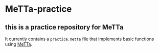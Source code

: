 # MeTTa-practice

## this is a practice repository for MeTTa

It currently contains a `practice.metta` file that implements basic functions using [MeTTa](https://metta-lang.dev/docs/learn/tutorials/eval_intro/intro.html).